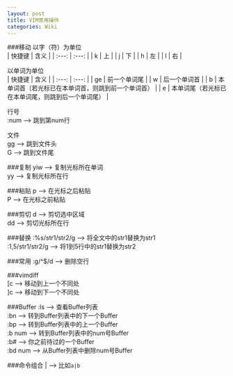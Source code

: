 ```yaml
---
layout: post
title: VIM常用操作
categories: Wiki
---
```


###移动
以字（符）为单位  
| 快捷键 | 含义   |
| :---:  | :---:  |
| k      | 上     |
| j      | 下     |
| h      | 左     |
| l      | 右     |

以单词为单位  
| 快捷键 | 含义   |
| :---:  | :---:  |
| ge     | 前一个单词尾 |
| w      | 后一个单词首 |
| b      | 本单词首（若光标已在本单词首，则跳到前一个单词首） |
| e      | 本单词尾（若光标已在本单词尾，则跳到后一个单词尾） |

行号  
:num            --> 跳到第num行  

文件  
gg              --> 跳到文件头  
G               --> 跳到文件尾  

###复制
yiw             --> 复制光标所在单词  
yy              --> 复制光标所在行  

###粘贴
p               --> 在光标之后粘贴  
P               --> 在光标之前粘贴  

###剪切
d               --> 剪切选中区域  
dd              --> 剪切光标所在行  

###替换
:%s/str1/str2/g --> 将全文中的str1替换为str1  
:1,5/str1/str2/g    --> 将1到5行中的str1替换为str2  

###常用
:g/^$/d         --> 删除空行  

###vimdiff  
[c              --> 移动到上一个不同处  
]c              --> 移动到下一个不同处

###Buffer
:ls             --> 查看Buffer列表  
:bn             --> 转到Buffer列表中的下一个Buffer  
:bp             --> 转到Buffer列表中的上一个Buffer  
:b num          --> 转到Buffer列表中的num号Buffer  
:b#             --> 你之前待过的一个Buffer  
:bd num         --> 从Buffer列表中删除num号Buffer  

###命令组合
|               --> 比如`a|b`
